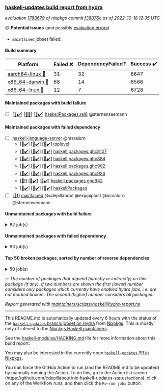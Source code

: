 ### [haskell-updates build report from hydra](https://hydra.nixos.org/jobset/nixpkgs/haskell-updates)
*evaluation [1783679](https://hydra.nixos.org/eval/1783679) of nixpkgs commit [f38076c](https://github.com/NixOS/nixpkgs/commits/f38076c0008c76cb803b7c78f5f7ebcf4eb68d4b) as of 2022-10-18 12:35 UTC*

:yellow_circle: **Potential issues** (and possibly [evaluation errors](https://hydra.nixos.org/jobset/nixpkgs/haskell-updates))
  * `maintained` jobset failed.

#### Build summary

 | Platform | Failed :x: | DependencyFailed :heavy_exclamation_mark: | Success :heavy_check_mark: | 
 | --- | --- | --- | --- | 
 | [aarch64-linux :iphone:](https://hydra.nixos.org/eval/1783679?filter=.aarch64-linux) | 31 | 32 | 6647 | 
 | [x86_64-darwin :apple:](https://hydra.nixos.org/eval/1783679?filter=.x86_64-darwin) | 68 | 14 | 6566 | 
 | [x86_64-linux :penguin:](https://hydra.nixos.org/eval/1783679?filter=.x86_64-linux) | 12 | 7 | 6728 | 
#### Maintained packages with build failure
- [ ] [[:iphone::heavy_check_mark:]](https://hydra.nixos.org/build/195669994) [[:apple::x:]](https://hydra.nixos.org/build/195671224) [[:penguin::heavy_check_mark:]](https://hydra.nixos.org/build/195670030) [haskellPackages.rel8](https://hydra.nixos.org/eval/1783679?filter=haskellPackages.rel8) @sternenseemann
#### Maintained packages with failed dependency
- [ ] [haskell-language-server](https://hydra.nixos.org/eval/1783679?filter=haskell-language-server) @maralorn
  - [[:iphone::heavy_check_mark:]](https://hydra.nixos.org/build/195670415) [[:apple::heavy_check_mark:]](https://hydra.nixos.org/build/195670277) [[:penguin::heavy_check_mark:]](https://hydra.nixos.org/build/195671235) [toplevel](https://hydra.nixos.org/eval/1783679?filter=haskell-language-server)
  - [[:iphone::heavy_check_mark:]](https://hydra.nixos.org/build/195672016) [[:apple::heavy_check_mark:]](https://hydra.nixos.org/build/195671558) [[:penguin::heavy_check_mark:]](https://hydra.nixos.org/build/195669742) [haskell.packages.ghc8107](https://hydra.nixos.org/eval/1783679?filter=haskell.packages.ghc8107.haskell-language-server)
  - [[:iphone::heavy_check_mark:]](https://hydra.nixos.org/build/195671632) [[:apple::heavy_check_mark:]](https://hydra.nixos.org/build/195671829) [[:penguin::heavy_check_mark:]](https://hydra.nixos.org/build/195670725) [haskell.packages.ghc884](https://hydra.nixos.org/eval/1783679?filter=haskell.packages.ghc884.haskell-language-server)
  - [[:iphone::heavy_check_mark:]](https://hydra.nixos.org/build/195668752) [[:apple::heavy_check_mark:]](https://hydra.nixos.org/build/195669773) [[:penguin::heavy_check_mark:]](https://hydra.nixos.org/build/195671325) [haskell.packages.ghc902](https://hydra.nixos.org/eval/1783679?filter=haskell.packages.ghc902.haskell-language-server)
  - [[:iphone::heavy_check_mark:]](https://hydra.nixos.org/build/195671606) [[:apple::heavy_check_mark:]](https://hydra.nixos.org/build/195669533) [[:penguin::heavy_check_mark:]](https://hydra.nixos.org/build/195669191) [haskell.packages.ghc924](https://hydra.nixos.org/eval/1783679?filter=haskell.packages.ghc924.haskell-language-server)
  - [[:iphone::heavy_exclamation_mark:]](https://hydra.nixos.org/build/195668664) [[:apple::heavy_check_mark:]](https://hydra.nixos.org/build/195671042) [[:penguin::heavy_check_mark:]](https://hydra.nixos.org/build/195670536) [haskell.packages.ghc942](https://hydra.nixos.org/eval/1783679?filter=haskell.packages.ghc942.haskell-language-server)
  - [[:iphone::heavy_check_mark:]](https://hydra.nixos.org/build/195671176) [[:apple::heavy_check_mark:]](https://hydra.nixos.org/build/195672006) [[:penguin::heavy_check_mark:]](https://hydra.nixos.org/build/195671740) [haskellPackages](https://hydra.nixos.org/eval/1783679?filter=haskellPackages.haskell-language-server)
- [ ] [[:penguin::heavy_exclamation_mark:]](https://hydra.nixos.org/build/195737372) [maintained](https://hydra.nixos.org/eval/1783679?filter=maintained) @cdepillabout @expipiplus1 @maralorn @sternenseemann
#### Unmaintained packages with build failure
<details><summary>82 job(s) </summary>

- [ ] [[:iphone::x:]](https://hydra.nixos.org/build/194839227) [[:apple::heavy_check_mark:]](https://hydra.nixos.org/build/194843520) [[:penguin::heavy_check_mark:]](https://hydra.nixos.org/build/194842676) [haskellPackages.OrderedBits](https://hydra.nixos.org/eval/1783679?filter=haskellPackages.OrderedBits)  :arrow_heading_up: 5 | 36
- [ ] [[:iphone::x:]](https://hydra.nixos.org/build/194841385) [[:apple::heavy_check_mark:]](https://hydra.nixos.org/build/194839882) [[:penguin::heavy_check_mark:]](https://hydra.nixos.org/build/194836509) [haskellPackages.hw-json-simd](https://hydra.nixos.org/eval/1783679?filter=haskellPackages.hw-json-simd)  :arrow_heading_up: 4 | 8
- [ ] [[:iphone::x:]](https://hydra.nixos.org/build/194839728) [[:apple::heavy_check_mark:]](https://hydra.nixos.org/build/194837107) [[:penguin::heavy_check_mark:]](https://hydra.nixos.org/build/194846912) [haskellPackages.hw-simd](https://hydra.nixos.org/eval/1783679?filter=haskellPackages.hw-simd)  :arrow_heading_up: 4 | 8
- [ ] [[:iphone::x:]](https://hydra.nixos.org/build/195670234) [[:apple::x:]](https://hydra.nixos.org/build/195670888) [[:penguin::x:]](https://hydra.nixos.org/build/195670485) [haskellPackages.country](https://hydra.nixos.org/eval/1783679?filter=haskellPackages.country)  :arrow_heading_up: 2 | 2
- [ ] [[:iphone::x:]](https://hydra.nixos.org/build/194841391) [[:apple::heavy_check_mark:]](https://hydra.nixos.org/build/194846332) [[:penguin::heavy_check_mark:]](https://hydra.nixos.org/build/194844735) [haskellPackages.long-double](https://hydra.nixos.org/eval/1783679?filter=haskellPackages.long-double)  :arrow_heading_up: 2 | 2
- [ ] [[:iphone::x:]](https://hydra.nixos.org/build/195669430) [[:apple::x:]](https://hydra.nixos.org/build/195668856) [[:penguin::x:]](https://hydra.nixos.org/build/195671725) [haskellPackages.om-http](https://hydra.nixos.org/eval/1783679?filter=haskellPackages.om-http)  :arrow_heading_up: 2 | 2
- [ ] [[:iphone::x:]](https://hydra.nixos.org/build/194848276) [[:apple::x:]](https://hydra.nixos.org/build/194848357) [[:penguin::heavy_check_mark:]](https://hydra.nixos.org/build/194846076) [haskellPackages.quic](https://hydra.nixos.org/eval/1783679?filter=haskellPackages.quic)  :arrow_heading_up: 2 | 2
- [ ] [[:iphone::x:]](https://hydra.nixos.org/build/194830647) [[:apple::heavy_check_mark:]](https://hydra.nixos.org/build/194845397) [[:penguin::heavy_check_mark:]](https://hydra.nixos.org/build/194834363) [haskellPackages.freetype2](https://hydra.nixos.org/eval/1783679?filter=haskellPackages.freetype2)  :arrow_heading_up: 1 | 8
- [ ] [[:iphone::x:]](https://hydra.nixos.org/build/195670953) [[:apple::x:]](https://hydra.nixos.org/build/195668700) [[:penguin::x:]](https://hydra.nixos.org/build/195671549) [haskellPackages.union](https://hydra.nixos.org/eval/1783679?filter=haskellPackages.union)  :arrow_heading_up: 1 | 3
- [ ] [[:iphone::x:]](https://hydra.nixos.org/build/194832557) [[:apple::x:]](https://hydra.nixos.org/build/194838170) [[:penguin::heavy_check_mark:]](https://hydra.nixos.org/build/194831937) [haskellPackages.easytensor](https://hydra.nixos.org/eval/1783679?filter=haskellPackages.easytensor)  :arrow_heading_up: 1 | 1
- [ ] [[:iphone::x:]](https://hydra.nixos.org/build/195670741) [[:apple::x:]](https://hydra.nixos.org/build/195671971) [[:penguin::x:]](https://hydra.nixos.org/build/195671843) [haskellPackages.hoauth2-providers](https://hydra.nixos.org/eval/1783679?filter=haskellPackages.hoauth2-providers)  :arrow_heading_up: 1 | 1
- [ ] [[:iphone::x:]](https://hydra.nixos.org/build/194841001) [[:apple::heavy_check_mark:]](https://hydra.nixos.org/build/194832775) [[:penguin::heavy_check_mark:]](https://hydra.nixos.org/build/194833038) [haskellPackages.nlopt-haskell](https://hydra.nixos.org/eval/1783679?filter=haskellPackages.nlopt-haskell)  :arrow_heading_up: 1 | 1
- [ ] [[:iphone::heavy_check_mark:]](https://hydra.nixos.org/build/195669155) [[:apple::x:]](https://hydra.nixos.org/build/195670501) [[:penguin::heavy_check_mark:]](https://hydra.nixos.org/build/195671525) [haskellPackages.om-time](https://hydra.nixos.org/eval/1783679?filter=haskellPackages.om-time)  :arrow_heading_up: 1 | 1
- [ ] [[:iphone::heavy_check_mark:]](https://hydra.nixos.org/build/195423982) [[:apple::x:]](https://hydra.nixos.org/build/194842783) [[:penguin::heavy_check_mark:]](https://hydra.nixos.org/build/195424174) [haskellPackages.openal-ffi](https://hydra.nixos.org/eval/1783679?filter=haskellPackages.openal-ffi)  :arrow_heading_up: 1 | 1
- [ ] [[:iphone::x:]](https://hydra.nixos.org/build/194833709) [[:apple::x:]](https://hydra.nixos.org/build/194846593) [[:penguin::heavy_check_mark:]](https://hydra.nixos.org/build/194833595) [haskellPackages.swisstable](https://hydra.nixos.org/eval/1783679?filter=haskellPackages.swisstable)  :arrow_heading_up: 1 | 1
- [ ] [[:iphone::x:]](https://hydra.nixos.org/build/194828207) [[:apple::heavy_check_mark:]](https://hydra.nixos.org/build/194843221) [[:penguin::heavy_check_mark:]](https://hydra.nixos.org/build/194843230) [haskellPackages.unicode-properties](https://hydra.nixos.org/eval/1783679?filter=haskellPackages.unicode-properties)  :arrow_heading_up: 1 | 1
- [ ] [[:iphone::x:]](https://hydra.nixos.org/build/194828166) [[:apple::heavy_check_mark:]](https://hydra.nixos.org/build/194829489) [[:penguin::heavy_check_mark:]](https://hydra.nixos.org/build/194847144) [haskellPackages.flatparse](https://hydra.nixos.org/eval/1783679?filter=haskellPackages.flatparse)  :arrow_heading_up: 0 | 15
- [ ] [[:iphone::x:]](https://hydra.nixos.org/build/195671794) [[:apple::x:]](https://hydra.nixos.org/build/195671943) [[:penguin::x:]](https://hydra.nixos.org/build/195669917) [haskellPackages.incipit](https://hydra.nixos.org/eval/1783679?filter=haskellPackages.incipit)  :arrow_heading_up: 0 | 11
- [ ] [[:iphone::heavy_check_mark:]](https://hydra.nixos.org/build/195669312) [[:apple::x:]](https://hydra.nixos.org/build/195670252) [[:penguin::heavy_check_mark:]](https://hydra.nixos.org/build/195669392) [haskellPackages.beam-postgres](https://hydra.nixos.org/eval/1783679?filter=haskellPackages.beam-postgres)  :arrow_heading_up: 0 | 5
- [ ] [[:iphone::heavy_check_mark:]](https://hydra.nixos.org/build/194841459) [[:apple::x:]](https://hydra.nixos.org/build/194847585) [[:penguin::heavy_check_mark:]](https://hydra.nixos.org/build/194841798) [haskellPackages.PyF](https://hydra.nixos.org/eval/1783679?filter=haskellPackages.PyF)  :arrow_heading_up: 0 | 4
- [ ] [[:iphone::heavy_check_mark:]](https://hydra.nixos.org/build/194833148) [[:apple::x:]](https://hydra.nixos.org/build/194844474) [[:penguin::heavy_check_mark:]](https://hydra.nixos.org/build/194831253) [haskellPackages.hmidi](https://hydra.nixos.org/eval/1783679?filter=haskellPackages.hmidi)  :arrow_heading_up: 0 | 4
- [ ] [[:iphone::heavy_check_mark:]](https://hydra.nixos.org/build/194835329) [[:apple::x:]](https://hydra.nixos.org/build/194830891) [[:penguin::heavy_check_mark:]](https://hydra.nixos.org/build/194842231) [haskellPackages.posix-socket](https://hydra.nixos.org/eval/1783679?filter=haskellPackages.posix-socket)  :arrow_heading_up: 0 | 2
- [ ] [[:iphone::heavy_check_mark:]](https://hydra.nixos.org/build/195670635) [[:apple::x:]](https://hydra.nixos.org/build/195669995) [[:penguin::heavy_check_mark:]](https://hydra.nixos.org/build/195670644) [haskellPackages.gi-gdkx11](https://hydra.nixos.org/eval/1783679?filter=haskellPackages.gi-gdkx11)  :arrow_heading_up: 0 | 1
- [ ] [[:iphone::heavy_check_mark:]](https://hydra.nixos.org/build/194834280) [[:apple::x:]](https://hydra.nixos.org/build/194841698) [[:penguin::heavy_check_mark:]](https://hydra.nixos.org/build/194844079) [haskellPackages.hamid](https://hydra.nixos.org/eval/1783679?filter=haskellPackages.hamid)  :arrow_heading_up: 0 | 1
- [ ] [[:iphone::heavy_check_mark:]](https://hydra.nixos.org/build/194844491) [[:apple::x:]](https://hydra.nixos.org/build/194842445) [[:penguin::heavy_check_mark:]](https://hydra.nixos.org/build/194842771) [haskellPackages.hmatrix-morpheus](https://hydra.nixos.org/eval/1783679?filter=haskellPackages.hmatrix-morpheus)  :arrow_heading_up: 0 | 1
- [ ] [[:iphone::heavy_check_mark:]](https://hydra.nixos.org/build/194847204) [[:apple::x:]](https://hydra.nixos.org/build/194829996) [[:penguin::heavy_check_mark:]](https://hydra.nixos.org/build/194829930) [haskellPackages.huckleberry](https://hydra.nixos.org/eval/1783679?filter=haskellPackages.huckleberry)  :arrow_heading_up: 0 | 1
- [ ] [[:iphone::x:]](https://hydra.nixos.org/build/194843483) [[:apple::heavy_check_mark:]](https://hydra.nixos.org/build/194828891) [[:penguin::heavy_check_mark:]](https://hydra.nixos.org/build/194846109) [haskellPackages.picosat](https://hydra.nixos.org/eval/1783679?filter=haskellPackages.picosat)  :arrow_heading_up: 0 | 1
- [ ] [[:iphone::heavy_check_mark:]](https://hydra.nixos.org/build/194832541) [[:apple::x:]](https://hydra.nixos.org/build/194845484) [[:penguin::heavy_check_mark:]](https://hydra.nixos.org/build/194830635) [haskellPackages.select](https://hydra.nixos.org/eval/1783679?filter=haskellPackages.select)  :arrow_heading_up: 0 | 1
- [ ] [[:iphone::heavy_check_mark:]](https://hydra.nixos.org/build/194844152) [[:apple::x:]](https://hydra.nixos.org/build/194832427) [[:penguin::heavy_check_mark:]](https://hydra.nixos.org/build/194847862) [haskellPackages.sysinfo](https://hydra.nixos.org/eval/1783679?filter=haskellPackages.sysinfo)  :arrow_heading_up: 0 | 1
- [ ] [[:iphone::heavy_check_mark:]](https://hydra.nixos.org/build/194841478) [[:apple::x:]](https://hydra.nixos.org/build/194844291) [[:penguin::heavy_check_mark:]](https://hydra.nixos.org/build/194847493) [haskellPackages.FractalArt](https://hydra.nixos.org/eval/1783679?filter=haskellPackages.FractalArt) 
- [ ] [[:iphone::x:]](https://hydra.nixos.org/build/194838610) [[:apple::heavy_check_mark:]](https://hydra.nixos.org/build/194838069) [[:penguin::heavy_check_mark:]](https://hydra.nixos.org/build/194845706) [haskellPackages.HsASA](https://hydra.nixos.org/eval/1783679?filter=haskellPackages.HsASA) 
- [ ] [[:iphone::x:]](https://hydra.nixos.org/build/195669911) [[:apple::x:]](https://hydra.nixos.org/build/195669402) [[:penguin::x:]](https://hydra.nixos.org/build/195670795) [haskellPackages.brick-panes](https://hydra.nixos.org/eval/1783679?filter=haskellPackages.brick-panes) 
- [ ] [[:iphone::heavy_check_mark:]](https://hydra.nixos.org/build/195668921) [[:apple::x:]](https://hydra.nixos.org/build/195670847) [[:penguin::heavy_check_mark:]](https://hydra.nixos.org/build/195669438) [haskellPackages.chiphunk](https://hydra.nixos.org/eval/1783679?filter=haskellPackages.chiphunk) 
- [ ] [[:iphone::x:]](https://hydra.nixos.org/build/194837867) [[:apple::heavy_check_mark:]](https://hydra.nixos.org/build/194841432) [[:penguin::heavy_check_mark:]](https://hydra.nixos.org/build/194829160) [haskellPackages.comfort-fftw](https://hydra.nixos.org/eval/1783679?filter=haskellPackages.comfort-fftw) 
- [ ] [[:iphone::heavy_check_mark:]](https://hydra.nixos.org/build/194833118) [[:apple::x:]](https://hydra.nixos.org/build/194843360) [[:penguin::heavy_check_mark:]](https://hydra.nixos.org/build/194837059) [haskellPackages.diskhash](https://hydra.nixos.org/eval/1783679?filter=haskellPackages.diskhash) 
- [ ] [[:iphone::heavy_check_mark:]](https://hydra.nixos.org/build/194836538) [[:apple::x:]](https://hydra.nixos.org/build/194839691) [[:penguin::heavy_check_mark:]](https://hydra.nixos.org/build/194830093) [haskellPackages.epub-tools](https://hydra.nixos.org/eval/1783679?filter=haskellPackages.epub-tools) 
- [ ] [[:iphone::heavy_check_mark:]](https://hydra.nixos.org/build/194840879) [[:apple::x:]](https://hydra.nixos.org/build/194838624) [[:penguin::heavy_check_mark:]](https://hydra.nixos.org/build/194844548) [haskellPackages.fudgets](https://hydra.nixos.org/eval/1783679?filter=haskellPackages.fudgets) 
- [ ] [[:iphone::heavy_check_mark:]](https://hydra.nixos.org/build/194835666) [[:apple::x:]](https://hydra.nixos.org/build/194844077) [[:penguin::heavy_check_mark:]](https://hydra.nixos.org/build/194841174) [haskellPackages.gerrit](https://hydra.nixos.org/eval/1783679?filter=haskellPackages.gerrit) 
- [ ] [[:iphone::heavy_check_mark:]](https://hydra.nixos.org/build/194838116) [[:apple::x:]](https://hydra.nixos.org/build/194842320) [[:penguin::heavy_check_mark:]](https://hydra.nixos.org/build/194830226) [haskellPackages.ghc-gc-hook](https://hydra.nixos.org/eval/1783679?filter=haskellPackages.ghc-gc-hook) 
- [ ] [[:apple::x:]](https://hydra.nixos.org/build/195671954) [haskellPackages.gi-gtkosxapplication](https://hydra.nixos.org/eval/1783679?filter=haskellPackages.gi-gtkosxapplication) 
- [ ] [[:iphone::x:]](https://hydra.nixos.org/build/195424190) [[:penguin::heavy_check_mark:]](https://hydra.nixos.org/build/195424333) [haskellPackages.gnome-keyring](https://hydra.nixos.org/eval/1783679?filter=haskellPackages.gnome-keyring) 
- [ ] [[:apple::x:]](https://hydra.nixos.org/build/195424206) [haskellPackages.gtk-mac-integration](https://hydra.nixos.org/eval/1783679?filter=haskellPackages.gtk-mac-integration) 
- [ ] [[:iphone::heavy_check_mark:]](https://hydra.nixos.org/build/195423985) [[:apple::x:]](https://hydra.nixos.org/build/195423622) [[:penguin::heavy_check_mark:]](https://hydra.nixos.org/build/195424169) [haskellPackages.gtk-traymanager](https://hydra.nixos.org/eval/1783679?filter=haskellPackages.gtk-traymanager) 
- [ ] [[:apple::x:]](https://hydra.nixos.org/build/195423898) [haskellPackages.gtk3-mac-integration](https://hydra.nixos.org/eval/1783679?filter=haskellPackages.gtk3-mac-integration) 
- [ ] [[:iphone::heavy_check_mark:]](https://hydra.nixos.org/build/194840280) [[:apple::x:]](https://hydra.nixos.org/build/194846523) [[:penguin::heavy_check_mark:]](https://hydra.nixos.org/build/194832823) [haskellPackages.hid](https://hydra.nixos.org/eval/1783679?filter=haskellPackages.hid) 
- [ ] [[:iphone::heavy_check_mark:]](https://hydra.nixos.org/build/194838049) [[:apple::x:]](https://hydra.nixos.org/build/194844957) [[:penguin::heavy_check_mark:]](https://hydra.nixos.org/build/194833950) [haskellPackages.highlight](https://hydra.nixos.org/eval/1783679?filter=haskellPackages.highlight) 
- [ ] [[:iphone::x:]](https://hydra.nixos.org/build/195671653) [[:apple::x:]](https://hydra.nixos.org/build/195671509) [[:penguin::x:]](https://hydra.nixos.org/build/195668793) [haskellPackages.hslua-list](https://hydra.nixos.org/eval/1783679?filter=haskellPackages.hslua-list) 
- [ ] [[:iphone::heavy_check_mark:]](https://hydra.nixos.org/build/194842405) [[:apple::x:]](https://hydra.nixos.org/build/194845606) [[:penguin::heavy_check_mark:]](https://hydra.nixos.org/build/194838384) [haskellPackages.hsshellscript](https://hydra.nixos.org/eval/1783679?filter=haskellPackages.hsshellscript) 
- [ ] [[:iphone::heavy_check_mark:]](https://hydra.nixos.org/build/194845382) [[:apple::x:]](https://hydra.nixos.org/build/194838169) [[:penguin::heavy_check_mark:]](https://hydra.nixos.org/build/194845563) [haskellPackages.hssourceinfo](https://hydra.nixos.org/eval/1783679?filter=haskellPackages.hssourceinfo) 
- [ ] [[:iphone::x:]](https://hydra.nixos.org/build/195668469) [[:apple::x:]](https://hydra.nixos.org/build/195668477) [[:penguin::x:]](https://hydra.nixos.org/build/195668485) [haskellPackages.hxmppc](https://hydra.nixos.org/eval/1783679?filter=haskellPackages.hxmppc) 
- [ ] [[:iphone::heavy_check_mark:]](https://hydra.nixos.org/build/194831787) [[:apple::x:]](https://hydra.nixos.org/build/194837241) [[:penguin::heavy_check_mark:]](https://hydra.nixos.org/build/194843471) [haskellPackages.interprocess](https://hydra.nixos.org/eval/1783679?filter=haskellPackages.interprocess) 
- [ ] [[:iphone::heavy_check_mark:]](https://hydra.nixos.org/build/195423954) [[:apple::x:]](https://hydra.nixos.org/build/195424070) [[:penguin::heavy_check_mark:]](https://hydra.nixos.org/build/195423697) [haskellPackages.intricacy](https://hydra.nixos.org/eval/1783679?filter=haskellPackages.intricacy) 
- [ ] [[:iphone::heavy_check_mark:]](https://hydra.nixos.org/build/194829915) [[:apple::x:]](https://hydra.nixos.org/build/194834097) [[:penguin::heavy_check_mark:]](https://hydra.nixos.org/build/194832616) [haskellPackages.ipcvar](https://hydra.nixos.org/eval/1783679?filter=haskellPackages.ipcvar) 
- [ ] [[:iphone::x:]](https://hydra.nixos.org/build/195670695) [[:apple::heavy_check_mark:]](https://hydra.nixos.org/build/195670181) [[:penguin::heavy_check_mark:]](https://hydra.nixos.org/build/195669050) [haskellPackages.jammittools](https://hydra.nixos.org/eval/1783679?filter=haskellPackages.jammittools) 
- [ ] [[:apple::x:]](https://hydra.nixos.org/build/194836266) [haskellPackages.kqueue](https://hydra.nixos.org/eval/1783679?filter=haskellPackages.kqueue) 
- [ ] [[:iphone::heavy_check_mark:]](https://hydra.nixos.org/build/194839785) [[:apple::x:]](https://hydra.nixos.org/build/194845406) [[:penguin::heavy_check_mark:]](https://hydra.nixos.org/build/194831239) [haskellPackages.linux-framebuffer](https://hydra.nixos.org/eval/1783679?filter=haskellPackages.linux-framebuffer) 
- [ ] [[:iphone::heavy_check_mark:]](https://hydra.nixos.org/build/195669322) [[:apple::x:]](https://hydra.nixos.org/build/195671749) [[:penguin::heavy_check_mark:]](https://hydra.nixos.org/build/195669805) [haskellPackages.mediawiki2latex](https://hydra.nixos.org/eval/1783679?filter=haskellPackages.mediawiki2latex) 
- [ ] [[:iphone::heavy_check_mark:]](https://hydra.nixos.org/build/194839625) [[:apple::x:]](https://hydra.nixos.org/build/194834056) [[:penguin::heavy_check_mark:]](https://hydra.nixos.org/build/194830399) [haskellPackages.memfd](https://hydra.nixos.org/eval/1783679?filter=haskellPackages.memfd) 
- [ ] [[:iphone::heavy_check_mark:]](https://hydra.nixos.org/build/194838708) [[:apple::x:]](https://hydra.nixos.org/build/194834147) [[:penguin::heavy_check_mark:]](https://hydra.nixos.org/build/194832300) [haskellPackages.mercury-api](https://hydra.nixos.org/eval/1783679?filter=haskellPackages.mercury-api) 
- [ ] [[:iphone::x:]](https://hydra.nixos.org/build/195668671) [[:apple::x:]](https://hydra.nixos.org/build/195672013) [[:penguin::x:]](https://hydra.nixos.org/build/195671915) [haskellPackages.named-binary-tag](https://hydra.nixos.org/eval/1783679?filter=haskellPackages.named-binary-tag) 
- [ ] [[:iphone::heavy_check_mark:]](https://hydra.nixos.org/build/194845897) [[:apple::x:]](https://hydra.nixos.org/build/194845247) [[:penguin::heavy_check_mark:]](https://hydra.nixos.org/build/194831133) [haskellPackages.nano-cryptr](https://hydra.nixos.org/eval/1783679?filter=haskellPackages.nano-cryptr) 
- [ ] [[:iphone::heavy_check_mark:]](https://hydra.nixos.org/build/195671605) [[:apple::x:]](https://hydra.nixos.org/build/195710265) [[:penguin::heavy_check_mark:]](https://hydra.nixos.org/build/195710250) [haskellPackages.nix-serve-ng](https://hydra.nixos.org/eval/1783679?filter=haskellPackages.nix-serve-ng) 
- [ ] [[:iphone::heavy_check_mark:]](https://hydra.nixos.org/build/195669235) [[:apple::x:]](https://hydra.nixos.org/build/195669980) [[:penguin::heavy_check_mark:]](https://hydra.nixos.org/build/195668692) [haskellPackages.persistent-pagination](https://hydra.nixos.org/eval/1783679?filter=haskellPackages.persistent-pagination) 
- [ ] [[:iphone::heavy_check_mark:]](https://hydra.nixos.org/build/194832725) [[:apple::x:]](https://hydra.nixos.org/build/194847813) [[:penguin::heavy_check_mark:]](https://hydra.nixos.org/build/194832691) [haskellPackages.phatsort](https://hydra.nixos.org/eval/1783679?filter=haskellPackages.phatsort) 
- [ ] [[:iphone::heavy_check_mark:]](https://hydra.nixos.org/build/194842617) [[:apple::x:]](https://hydra.nixos.org/build/194839656) [[:penguin::heavy_check_mark:]](https://hydra.nixos.org/build/194846875) [haskellPackages.ping-wrapper](https://hydra.nixos.org/eval/1783679?filter=haskellPackages.ping-wrapper) 
- [ ] [[:iphone::heavy_check_mark:]](https://hydra.nixos.org/build/194842643) [[:apple::x:]](https://hydra.nixos.org/build/194830264) [[:penguin::heavy_check_mark:]](https://hydra.nixos.org/build/194836394) [haskellPackages.posix-timer](https://hydra.nixos.org/eval/1783679?filter=haskellPackages.posix-timer) 
- [ ] [[:iphone::heavy_check_mark:]](https://hydra.nixos.org/build/195671374) [[:apple::x:]](https://hydra.nixos.org/build/195669167) [[:penguin::heavy_check_mark:]](https://hydra.nixos.org/build/195671316) [haskellPackages.powerqueue-distributed](https://hydra.nixos.org/eval/1783679?filter=haskellPackages.powerqueue-distributed) 
- [ ] [[:iphone::heavy_check_mark:]](https://hydra.nixos.org/build/194840371) [[:apple::x:]](https://hydra.nixos.org/build/194839496) [[:penguin::heavy_check_mark:]](https://hydra.nixos.org/build/194831652) [haskellPackages.procex](https://hydra.nixos.org/eval/1783679?filter=haskellPackages.procex) 
- [ ] [[:iphone::heavy_check_mark:]](https://hydra.nixos.org/build/194831962) [[:apple::x:]](https://hydra.nixos.org/build/194842724) [[:penguin::heavy_check_mark:]](https://hydra.nixos.org/build/194835307) [haskellPackages.pthread](https://hydra.nixos.org/eval/1783679?filter=haskellPackages.pthread) 
- [ ] [[:iphone::x:]](https://hydra.nixos.org/build/195669349) [[:apple::x:]](https://hydra.nixos.org/build/195669607) [[:penguin::x:]](https://hydra.nixos.org/build/195669866) [haskellPackages.quickcheck-lockstep](https://hydra.nixos.org/eval/1783679?filter=haskellPackages.quickcheck-lockstep) 
- [ ] [[:iphone::x:]](https://hydra.nixos.org/build/194840172) [[:apple::heavy_check_mark:]](https://hydra.nixos.org/build/194842754) [[:penguin::heavy_check_mark:]](https://hydra.nixos.org/build/194838352) [haskellPackages.risc386](https://hydra.nixos.org/eval/1783679?filter=haskellPackages.risc386) 
- [ ] [[:iphone::heavy_check_mark:]](https://hydra.nixos.org/build/195423983) [[:apple::x:]](https://hydra.nixos.org/build/194848209) [[:penguin::heavy_check_mark:]](https://hydra.nixos.org/build/195424238) [haskellPackages.sfml-audio](https://hydra.nixos.org/eval/1783679?filter=haskellPackages.sfml-audio) 
- [ ] [[:iphone::heavy_check_mark:]](https://hydra.nixos.org/build/194845306) [[:apple::x:]](https://hydra.nixos.org/build/194848005) [[:penguin::heavy_check_mark:]](https://hydra.nixos.org/build/194847926) [haskellPackages.skews](https://hydra.nixos.org/eval/1783679?filter=haskellPackages.skews) 
- [ ] [[:iphone::x:]](https://hydra.nixos.org/build/195671057) [[:apple::x:]](https://hydra.nixos.org/build/195668813) [[:penguin::heavy_check_mark:]](https://hydra.nixos.org/build/195670225) [haskellPackages.slugify](https://hydra.nixos.org/eval/1783679?filter=haskellPackages.slugify) 
- [ ] [[:iphone::x:]](https://hydra.nixos.org/build/195669424) [[:apple::x:]](https://hydra.nixos.org/build/195669879) [[:penguin::x:]](https://hydra.nixos.org/build/195669656) [haskellPackages.swarm](https://hydra.nixos.org/eval/1783679?filter=haskellPackages.swarm) 
- [ ] [[:iphone::heavy_check_mark:]](https://hydra.nixos.org/build/194833832) [[:apple::x:]](https://hydra.nixos.org/build/194837451) [[:penguin::heavy_check_mark:]](https://hydra.nixos.org/build/194833890) [haskellPackages.tailfile-hinotify](https://hydra.nixos.org/eval/1783679?filter=haskellPackages.tailfile-hinotify) 
- [ ] [[:iphone::x:]](https://hydra.nixos.org/build/195671330) [[:apple::x:]](https://hydra.nixos.org/build/195669408) [[:penguin::x:]](https://hydra.nixos.org/build/195669355) [haskellPackages.test-lib](https://hydra.nixos.org/eval/1783679?filter=haskellPackages.test-lib) 
- [ ] [[:iphone::x:]](https://hydra.nixos.org/build/194828616) [[:apple::heavy_check_mark:]](https://hydra.nixos.org/build/194833085) [[:penguin::heavy_check_mark:]](https://hydra.nixos.org/build/194844046) [haskellPackages.wiringPi](https://hydra.nixos.org/eval/1783679?filter=haskellPackages.wiringPi) 
- [ ] [[:iphone::heavy_check_mark:]](https://hydra.nixos.org/build/194832579) [[:apple::x:]](https://hydra.nixos.org/build/194841095) [[:penguin::heavy_check_mark:]](https://hydra.nixos.org/build/194833053) [haskellPackages.xmonad-utils](https://hydra.nixos.org/eval/1783679?filter=haskellPackages.xmonad-utils) 
- [ ] [[:iphone::heavy_check_mark:]](https://hydra.nixos.org/build/194841252) [[:apple::x:]](https://hydra.nixos.org/build/194841295) [[:penguin::heavy_check_mark:]](https://hydra.nixos.org/build/194837266) [haskellPackages.yoga](https://hydra.nixos.org/eval/1783679?filter=haskellPackages.yoga) 
- [ ] [[:iphone::heavy_check_mark:]](https://hydra.nixos.org/build/194834242) [[:apple::x:]](https://hydra.nixos.org/build/194827994) [[:penguin::heavy_check_mark:]](https://hydra.nixos.org/build/194845139) [haskellPackages.zot](https://hydra.nixos.org/eval/1783679?filter=haskellPackages.zot) 
- [ ] [[:iphone::heavy_check_mark:]](https://hydra.nixos.org/build/194845229) [[:apple::x:]](https://hydra.nixos.org/build/194828574) [[:penguin::heavy_check_mark:]](https://hydra.nixos.org/build/194846992) [haskellPackages.zxcvbn-c](https://hydra.nixos.org/eval/1783679?filter=haskellPackages.zxcvbn-c) 
</details>

#### Unmaintained packages with failed dependency
<details><summary>63 job(s) </summary>

- [ ] [ghc-lib-parser-ex](https://hydra.nixos.org/eval/1783679?filter=ghc-lib-parser-ex)  :arrow_heading_up: 17 | 38
  - [[:iphone::heavy_check_mark:]](https://hydra.nixos.org/build/194834337) [[:apple::heavy_check_mark:]](https://hydra.nixos.org/build/194843027) [[:penguin::heavy_check_mark:]](https://hydra.nixos.org/build/194839839) [haskell.packages.ghc8107](https://hydra.nixos.org/eval/1783679?filter=haskell.packages.ghc8107.ghc-lib-parser-ex)
  - [[:iphone::heavy_exclamation_mark:]](https://hydra.nixos.org/build/194847882) [[:apple::heavy_check_mark:]](https://hydra.nixos.org/build/194835466) [[:penguin::heavy_check_mark:]](https://hydra.nixos.org/build/194836557) [haskell.packages.ghc884](https://hydra.nixos.org/eval/1783679?filter=haskell.packages.ghc884.ghc-lib-parser-ex)
  - [[:iphone::heavy_check_mark:]](https://hydra.nixos.org/build/194844562) [[:apple::heavy_check_mark:]](https://hydra.nixos.org/build/194838672) [[:penguin::heavy_check_mark:]](https://hydra.nixos.org/build/194843489) [haskell.packages.ghc902](https://hydra.nixos.org/eval/1783679?filter=haskell.packages.ghc902.ghc-lib-parser-ex)
  - [[:iphone::heavy_check_mark:]](https://hydra.nixos.org/build/194838792) [[:apple::heavy_check_mark:]](https://hydra.nixos.org/build/194838841) [[:penguin::heavy_check_mark:]](https://hydra.nixos.org/build/194835580) [haskell.packages.ghc924](https://hydra.nixos.org/eval/1783679?filter=haskell.packages.ghc924.ghc-lib-parser-ex)
  - [[:iphone::heavy_check_mark:]](https://hydra.nixos.org/build/194833468) [[:apple::heavy_check_mark:]](https://hydra.nixos.org/build/194836640) [[:penguin::heavy_check_mark:]](https://hydra.nixos.org/build/194837129) [haskell.packages.ghc942](https://hydra.nixos.org/eval/1783679?filter=haskell.packages.ghc942.ghc-lib-parser-ex)
  - [[:iphone::heavy_check_mark:]](https://hydra.nixos.org/build/194847105) [[:apple::heavy_check_mark:]](https://hydra.nixos.org/build/194843661) [[:penguin::heavy_check_mark:]](https://hydra.nixos.org/build/194837595) [haskellPackages](https://hydra.nixos.org/eval/1783679?filter=haskellPackages.ghc-lib-parser-ex)
- [ ] [[:iphone::heavy_exclamation_mark:]](https://hydra.nixos.org/build/194835493) [[:apple::heavy_check_mark:]](https://hydra.nixos.org/build/194829777) [[:penguin::heavy_check_mark:]](https://hydra.nixos.org/build/194834790) [haskellPackages.PrimitiveArray](https://hydra.nixos.org/eval/1783679?filter=haskellPackages.PrimitiveArray)  :arrow_heading_up: 4 | 35
- [ ] [hpack](https://hydra.nixos.org/eval/1783679?filter=hpack)  :arrow_heading_up: 4 | 14
  - [[:iphone::heavy_check_mark:]](https://hydra.nixos.org/build/195670088) [[:apple::heavy_check_mark:]](https://hydra.nixos.org/build/195671923) [[:penguin::heavy_check_mark:]](https://hydra.nixos.org/build/195670474) [toplevel](https://hydra.nixos.org/eval/1783679?filter=hpack)
  - [[:iphone::heavy_check_mark:]](https://hydra.nixos.org/build/195670556) [[:apple::heavy_check_mark:]](https://hydra.nixos.org/build/195670517) [[:penguin::heavy_check_mark:]](https://hydra.nixos.org/build/195669268) [haskell.packages.ghc8107](https://hydra.nixos.org/eval/1783679?filter=haskell.packages.ghc8107.hpack)
  - [[:iphone::heavy_check_mark:]](https://hydra.nixos.org/build/195671656) [[:apple::heavy_check_mark:]](https://hydra.nixos.org/build/195669935) [[:penguin::heavy_check_mark:]](https://hydra.nixos.org/build/195669589) [haskell.packages.ghc884](https://hydra.nixos.org/eval/1783679?filter=haskell.packages.ghc884.hpack)
  - [[:iphone::heavy_check_mark:]](https://hydra.nixos.org/build/195670297) [[:apple::heavy_check_mark:]](https://hydra.nixos.org/build/195671149) [[:penguin::heavy_check_mark:]](https://hydra.nixos.org/build/195669600) [haskell.packages.ghc902](https://hydra.nixos.org/eval/1783679?filter=haskell.packages.ghc902.hpack)
  - [[:iphone::heavy_check_mark:]](https://hydra.nixos.org/build/195671939) [[:apple::heavy_check_mark:]](https://hydra.nixos.org/build/195670158) [[:penguin::heavy_check_mark:]](https://hydra.nixos.org/build/195670959) [haskell.packages.ghc924](https://hydra.nixos.org/eval/1783679?filter=haskell.packages.ghc924.hpack)
  - [[:iphone::heavy_exclamation_mark:]](https://hydra.nixos.org/build/195669131) [[:apple::heavy_check_mark:]](https://hydra.nixos.org/build/195671722) [[:penguin::heavy_check_mark:]](https://hydra.nixos.org/build/195668891) [haskell.packages.ghc942](https://hydra.nixos.org/eval/1783679?filter=haskell.packages.ghc942.hpack)
  - [[:iphone::heavy_check_mark:]](https://hydra.nixos.org/build/195672022) [[:apple::heavy_check_mark:]](https://hydra.nixos.org/build/195669297) [[:penguin::heavy_check_mark:]](https://hydra.nixos.org/build/195671638) [haskellPackages](https://hydra.nixos.org/eval/1783679?filter=haskellPackages.hpack)
- [ ] [[:iphone::heavy_exclamation_mark:]](https://hydra.nixos.org/build/194830933) [[:apple::heavy_check_mark:]](https://hydra.nixos.org/build/194833003) [[:penguin::heavy_check_mark:]](https://hydra.nixos.org/build/194845208) [haskellPackages.BiobaseTypes](https://hydra.nixos.org/eval/1783679?filter=haskellPackages.BiobaseTypes)  :arrow_heading_up: 3 | 21
- [ ] [[:iphone::heavy_exclamation_mark:]](https://hydra.nixos.org/build/194834823) [[:apple::heavy_check_mark:]](https://hydra.nixos.org/build/194838245) [[:penguin::heavy_check_mark:]](https://hydra.nixos.org/build/194834094) [haskellPackages.hw-json-standard-cursor](https://hydra.nixos.org/eval/1783679?filter=haskellPackages.hw-json-standard-cursor)  :arrow_heading_up: 2 | 6
- [ ] [[:iphone::heavy_exclamation_mark:]](https://hydra.nixos.org/build/194848036) [[:apple::heavy_check_mark:]](https://hydra.nixos.org/build/194838989) [[:penguin::heavy_check_mark:]](https://hydra.nixos.org/build/194840770) [haskellPackages.hw-json-simple-cursor](https://hydra.nixos.org/eval/1783679?filter=haskellPackages.hw-json-simple-cursor)  :arrow_heading_up: 2 | 4
- [ ] [[:iphone::heavy_exclamation_mark:]](https://hydra.nixos.org/build/194829219) [[:apple::heavy_check_mark:]](https://hydra.nixos.org/build/194829103) [[:penguin::heavy_check_mark:]](https://hydra.nixos.org/build/194832178) [haskellPackages.BiobaseENA](https://hydra.nixos.org/eval/1783679?filter=haskellPackages.BiobaseENA)  :arrow_heading_up: 1 | 18
- [ ] [hoogle](https://hydra.nixos.org/eval/1783679?filter=hoogle)  :arrow_heading_up: 1 | 3
  - [[:iphone::heavy_check_mark:]](https://hydra.nixos.org/build/195668697) [[:apple::heavy_check_mark:]](https://hydra.nixos.org/build/195669769) [[:penguin::heavy_check_mark:]](https://hydra.nixos.org/build/195669561) [haskell.packages.ghc8107](https://hydra.nixos.org/eval/1783679?filter=haskell.packages.ghc8107.hoogle)
  - [[:iphone::heavy_check_mark:]](https://hydra.nixos.org/build/195670777) [[:apple::heavy_check_mark:]](https://hydra.nixos.org/build/195668797) [[:penguin::heavy_check_mark:]](https://hydra.nixos.org/build/195670532) [haskell.packages.ghc884](https://hydra.nixos.org/eval/1783679?filter=haskell.packages.ghc884.hoogle)
  - [[:iphone::heavy_check_mark:]](https://hydra.nixos.org/build/195671822) [[:apple::heavy_check_mark:]](https://hydra.nixos.org/build/195671317) [[:penguin::heavy_check_mark:]](https://hydra.nixos.org/build/195669513) [haskell.packages.ghc902](https://hydra.nixos.org/eval/1783679?filter=haskell.packages.ghc902.hoogle)
  - [[:iphone::heavy_check_mark:]](https://hydra.nixos.org/build/195671949) [[:apple::heavy_check_mark:]](https://hydra.nixos.org/build/195670248) [[:penguin::heavy_check_mark:]](https://hydra.nixos.org/build/195668622) [haskell.packages.ghc924](https://hydra.nixos.org/eval/1783679?filter=haskell.packages.ghc924.hoogle)
  - [[:iphone::heavy_exclamation_mark:]](https://hydra.nixos.org/build/195671978) [[:apple::heavy_check_mark:]](https://hydra.nixos.org/build/195669150) [[:penguin::heavy_check_mark:]](https://hydra.nixos.org/build/195671962) [haskell.packages.ghc942](https://hydra.nixos.org/eval/1783679?filter=haskell.packages.ghc942.hoogle)
  - [[:iphone::heavy_check_mark:]](https://hydra.nixos.org/build/195670593) [[:apple::heavy_check_mark:]](https://hydra.nixos.org/build/195669654) [[:penguin::heavy_check_mark:]](https://hydra.nixos.org/build/195671873) [haskellPackages](https://hydra.nixos.org/eval/1783679?filter=haskellPackages.hoogle)
- [ ] [[:iphone::heavy_exclamation_mark:]](https://hydra.nixos.org/build/194846185) [[:apple::heavy_check_mark:]](https://hydra.nixos.org/build/194834240) [[:penguin::heavy_check_mark:]](https://hydra.nixos.org/build/194833215) [haskellPackages.hw-json](https://hydra.nixos.org/eval/1783679?filter=haskellPackages.hw-json)  :arrow_heading_up: 1 | 3
- [ ] [[:iphone::heavy_exclamation_mark:]](https://hydra.nixos.org/build/195669872) [[:apple::heavy_exclamation_mark:]](https://hydra.nixos.org/build/195669366) [[:penguin::heavy_exclamation_mark:]](https://hydra.nixos.org/build/195670425) [haskellPackages.bcp47](https://hydra.nixos.org/eval/1783679?filter=haskellPackages.bcp47)  :arrow_heading_up: 1 | 1
- [ ] [[:iphone::heavy_exclamation_mark:]](https://hydra.nixos.org/build/195668807) [[:apple::heavy_exclamation_mark:]](https://hydra.nixos.org/build/195670465) [[:penguin::heavy_check_mark:]](https://hydra.nixos.org/build/195671150) [haskellPackages.http3](https://hydra.nixos.org/eval/1783679?filter=haskellPackages.http3)  :arrow_heading_up: 1 | 1
- [ ] [[:iphone::heavy_exclamation_mark:]](https://hydra.nixos.org/build/195671125) [[:apple::heavy_exclamation_mark:]](https://hydra.nixos.org/build/195669876) [[:penguin::heavy_exclamation_mark:]](https://hydra.nixos.org/build/195671693) [haskellPackages.om-kubernetes](https://hydra.nixos.org/eval/1783679?filter=haskellPackages.om-kubernetes)  :arrow_heading_up: 1 | 1
- [ ] [[:iphone::heavy_check_mark:]](https://hydra.nixos.org/build/194846688) [[:apple::heavy_exclamation_mark:]](https://hydra.nixos.org/build/194832384) [[:penguin::heavy_check_mark:]](https://hydra.nixos.org/build/194840182) [haskellPackages.wss-client](https://hydra.nixos.org/eval/1783679?filter=haskellPackages.wss-client)  :arrow_heading_up: 1 | 1
- [ ] [[:iphone::heavy_exclamation_mark:]](https://hydra.nixos.org/build/194835631) [[:apple::heavy_check_mark:]](https://hydra.nixos.org/build/194847627) [[:penguin::heavy_check_mark:]](https://hydra.nixos.org/build/194834994) [haskellPackages.BiobaseXNA](https://hydra.nixos.org/eval/1783679?filter=haskellPackages.BiobaseXNA)  :arrow_heading_up: 0 | 17
- [ ] [[:iphone::heavy_exclamation_mark:]](https://hydra.nixos.org/build/194839299) [[:apple::heavy_check_mark:]](https://hydra.nixos.org/build/194834534) [[:penguin::heavy_check_mark:]](https://hydra.nixos.org/build/194846987) [haskellPackages.BiobaseFasta](https://hydra.nixos.org/eval/1783679?filter=haskellPackages.BiobaseFasta)  :arrow_heading_up: 0 | 3
- [ ] [[:iphone::heavy_exclamation_mark:]](https://hydra.nixos.org/build/194840219) [[:apple::heavy_check_mark:]](https://hydra.nixos.org/build/194844594) [[:penguin::heavy_check_mark:]](https://hydra.nixos.org/build/194837669) [haskellPackages.hw-dsv](https://hydra.nixos.org/eval/1783679?filter=haskellPackages.hw-dsv)  :arrow_heading_up: 0 | 3
- [ ] [[:iphone::heavy_exclamation_mark:]](https://hydra.nixos.org/build/194828661) [[:apple::heavy_check_mark:]](https://hydra.nixos.org/build/194841634) [[:penguin::heavy_check_mark:]](https://hydra.nixos.org/build/194837061) [haskellPackages.hw-json-lens](https://hydra.nixos.org/eval/1783679?filter=haskellPackages.hw-json-lens)  :arrow_heading_up: 0 | 1
- [ ] [[:apple::heavy_exclamation_mark:]](https://hydra.nixos.org/build/195669187) [[:penguin::heavy_exclamation_mark:]](https://hydra.nixos.org/build/195670196) [haskellPackages.verifiable-expressions](https://hydra.nixos.org/eval/1783679?filter=haskellPackages.verifiable-expressions)  :arrow_heading_up: 0 | 1
- [ ] [[:iphone::heavy_exclamation_mark:]](https://hydra.nixos.org/build/195424312) [[:apple::heavy_check_mark:]](https://hydra.nixos.org/build/194837846) [[:penguin::heavy_check_mark:]](https://hydra.nixos.org/build/195424015) [haskellPackages.align-audio](https://hydra.nixos.org/eval/1783679?filter=haskellPackages.align-audio) 
- [ ] [[:iphone::heavy_exclamation_mark:]](https://hydra.nixos.org/build/195671449) [[:apple::heavy_exclamation_mark:]](https://hydra.nixos.org/build/195670193) [[:penguin::heavy_exclamation_mark:]](https://hydra.nixos.org/build/195671797) [haskellPackages.bcp47-orphans](https://hydra.nixos.org/eval/1783679?filter=haskellPackages.bcp47-orphans) 
- [ ] [bootGhcjs](https://hydra.nixos.org/eval/1783679?filter=bootGhcjs) 
  - [[:iphone::heavy_check_mark:]](https://hydra.nixos.org/build/195670384) [[:apple::heavy_exclamation_mark:]](https://hydra.nixos.org/build/195670548) [[:penguin::heavy_check_mark:]](https://hydra.nixos.org/build/195668790) [haskell.compiler.ghcjs](https://hydra.nixos.org/eval/1783679?filter=haskell.compiler.ghcjs.bootGhcjs)
  - [[:iphone::heavy_check_mark:]](https://hydra.nixos.org/build/195670217) [[:apple::heavy_exclamation_mark:]](https://hydra.nixos.org/build/195670542) [[:penguin::heavy_check_mark:]](https://hydra.nixos.org/build/195670602) [haskell.compiler.ghcjs810](https://hydra.nixos.org/eval/1783679?filter=haskell.compiler.ghcjs810.bootGhcjs)
- [ ] [cabal2nix-unstable](https://hydra.nixos.org/eval/1783679?filter=cabal2nix-unstable) 
  - [[:iphone::heavy_check_mark:]](https://hydra.nixos.org/build/195668834) [[:apple::heavy_check_mark:]](https://hydra.nixos.org/build/195710248) [[:penguin::heavy_check_mark:]](https://hydra.nixos.org/build/195710243) [haskell.packages.ghc8107](https://hydra.nixos.org/eval/1783679?filter=haskell.packages.ghc8107.cabal2nix-unstable)
  - [[:iphone::heavy_check_mark:]](https://hydra.nixos.org/build/195671275) [[:apple::heavy_check_mark:]](https://hydra.nixos.org/build/195710255) [[:penguin::heavy_check_mark:]](https://hydra.nixos.org/build/195710278) [haskell.packages.ghc884](https://hydra.nixos.org/eval/1783679?filter=haskell.packages.ghc884.cabal2nix-unstable)
  - [[:iphone::heavy_check_mark:]](https://hydra.nixos.org/build/195670137) [[:apple::heavy_check_mark:]](https://hydra.nixos.org/build/195710256) [[:penguin::heavy_check_mark:]](https://hydra.nixos.org/build/195710286) [haskell.packages.ghc902](https://hydra.nixos.org/eval/1783679?filter=haskell.packages.ghc902.cabal2nix-unstable)
  - [[:iphone::heavy_check_mark:]](https://hydra.nixos.org/build/195669755) [[:apple::heavy_check_mark:]](https://hydra.nixos.org/build/195710242) [[:penguin::heavy_check_mark:]](https://hydra.nixos.org/build/195710274) [haskell.packages.ghc924](https://hydra.nixos.org/eval/1783679?filter=haskell.packages.ghc924.cabal2nix-unstable)
  - [[:iphone::heavy_exclamation_mark:]](https://hydra.nixos.org/build/195670195) [[:apple::heavy_check_mark:]](https://hydra.nixos.org/build/195710233) [[:penguin::heavy_check_mark:]](https://hydra.nixos.org/build/195710261) [haskell.packages.ghc942](https://hydra.nixos.org/eval/1783679?filter=haskell.packages.ghc942.cabal2nix-unstable)
  - [[:iphone::heavy_check_mark:]](https://hydra.nixos.org/build/195670400) [[:apple::heavy_check_mark:]](https://hydra.nixos.org/build/195710257) [[:penguin::heavy_check_mark:]](https://hydra.nixos.org/build/195710280) [haskellPackages](https://hydra.nixos.org/eval/1783679?filter=haskellPackages.cabal2nix-unstable)
- [ ] [[:iphone::heavy_exclamation_mark:]](https://hydra.nixos.org/build/194829345) [[:apple::heavy_exclamation_mark:]](https://hydra.nixos.org/build/194832815) [[:penguin::heavy_check_mark:]](https://hydra.nixos.org/build/194834422) [haskellPackages.easytensor-vulkan](https://hydra.nixos.org/eval/1783679?filter=haskellPackages.easytensor-vulkan) 
- [ ] [[:iphone::heavy_exclamation_mark:]](https://hydra.nixos.org/build/195423869) [[:apple::heavy_check_mark:]](https://hydra.nixos.org/build/195424181) [[:penguin::heavy_check_mark:]](https://hydra.nixos.org/build/195423881) [haskellPackages.harfbuzz-pure](https://hydra.nixos.org/eval/1783679?filter=haskellPackages.harfbuzz-pure) 
- [ ] [[:iphone::heavy_exclamation_mark:]](https://hydra.nixos.org/build/194828100) [[:apple::heavy_check_mark:]](https://hydra.nixos.org/build/194843032) [[:penguin::heavy_check_mark:]](https://hydra.nixos.org/build/194840782) [haskellPackages.hmatrix-nlopt](https://hydra.nixos.org/eval/1783679?filter=haskellPackages.hmatrix-nlopt) 
- [ ] [[:iphone::heavy_exclamation_mark:]](https://hydra.nixos.org/build/195669044) [[:apple::heavy_exclamation_mark:]](https://hydra.nixos.org/build/195668928) [[:penguin::heavy_exclamation_mark:]](https://hydra.nixos.org/build/195671068) [haskellPackages.hoauth2-providers-tutorial](https://hydra.nixos.org/eval/1783679?filter=haskellPackages.hoauth2-providers-tutorial) 
- [ ] [[:iphone::heavy_exclamation_mark:]](https://hydra.nixos.org/build/194843851) [[:apple::heavy_exclamation_mark:]](https://hydra.nixos.org/build/194836070) [[:penguin::heavy_check_mark:]](https://hydra.nixos.org/build/194836392) [haskellPackages.hs-swisstable-hashtables-class](https://hydra.nixos.org/eval/1783679?filter=haskellPackages.hs-swisstable-hashtables-class) 
- [ ] [[:iphone::heavy_exclamation_mark:]](https://hydra.nixos.org/build/194832905) [[:apple::heavy_check_mark:]](https://hydra.nixos.org/build/194836256) [[:penguin::heavy_check_mark:]](https://hydra.nixos.org/build/194830453) [haskellPackages.hw-simd-cli](https://hydra.nixos.org/eval/1783679?filter=haskellPackages.hw-simd-cli) 
- [ ] [[:iphone::heavy_exclamation_mark:]](https://hydra.nixos.org/build/195672024) [[:apple::heavy_exclamation_mark:]](https://hydra.nixos.org/build/195669633) [[:penguin::heavy_exclamation_mark:]](https://hydra.nixos.org/build/195671532) [haskellPackages.mywork](https://hydra.nixos.org/eval/1783679?filter=haskellPackages.mywork) 
- [ ] [[:iphone::heavy_check_mark:]](https://hydra.nixos.org/build/194841807) [[:apple::heavy_exclamation_mark:]](https://hydra.nixos.org/build/194835120) [[:penguin::heavy_check_mark:]](https://hydra.nixos.org/build/194844193) [haskellPackages.network-messagepack-rpc-websocket](https://hydra.nixos.org/eval/1783679?filter=haskellPackages.network-messagepack-rpc-websocket) 
- [ ] [[:iphone::heavy_exclamation_mark:]](https://hydra.nixos.org/build/194836196) [[:apple::heavy_check_mark:]](https://hydra.nixos.org/build/194843084) [[:penguin::heavy_check_mark:]](https://hydra.nixos.org/build/194847669) [haskellPackages.rounded](https://hydra.nixos.org/eval/1783679?filter=haskellPackages.rounded) 
- [ ] [[:iphone::heavy_exclamation_mark:]](https://hydra.nixos.org/build/194835341) [[:apple::heavy_check_mark:]](https://hydra.nixos.org/build/194845192) [[:penguin::heavy_check_mark:]](https://hydra.nixos.org/build/194840372) [haskellPackages.rounded-hw](https://hydra.nixos.org/eval/1783679?filter=haskellPackages.rounded-hw) 
- [ ] [[:iphone::heavy_exclamation_mark:]](https://hydra.nixos.org/build/195424073) [[:apple::heavy_check_mark:]](https://hydra.nixos.org/build/194841376) [[:penguin::heavy_check_mark:]](https://hydra.nixos.org/build/195423854) [haskellPackages.sound-collage](https://hydra.nixos.org/eval/1783679?filter=haskellPackages.sound-collage) 
- [ ] [[:iphone::heavy_exclamation_mark:]](https://hydra.nixos.org/build/194828373) [[:apple::heavy_check_mark:]](https://hydra.nixos.org/build/194847189) [[:penguin::heavy_check_mark:]](https://hydra.nixos.org/build/194840050) [haskellPackages.unicode-names](https://hydra.nixos.org/eval/1783679?filter=haskellPackages.unicode-names) 
- [ ] [[:iphone::heavy_exclamation_mark:]](https://hydra.nixos.org/build/195668641) [[:apple::heavy_exclamation_mark:]](https://hydra.nixos.org/build/195669456) [[:penguin::heavy_check_mark:]](https://hydra.nixos.org/build/195670335) [haskellPackages.warp-quic](https://hydra.nixos.org/eval/1783679?filter=haskellPackages.warp-quic) 
- [ ] [[:iphone::heavy_check_mark:]](https://hydra.nixos.org/build/194837472) [[:apple::heavy_exclamation_mark:]](https://hydra.nixos.org/build/194844187) [[:penguin::heavy_check_mark:]](https://hydra.nixos.org/build/194832192) [haskellPackages.xbattbar](https://hydra.nixos.org/eval/1783679?filter=haskellPackages.xbattbar) 
</details>

#### Top 50 broken packages, sorted by number of reverse dependencies
<details><summary>50 job(s) </summary>

[amazonka-core](https://packdeps.haskellers.com/reverse/amazonka-core) :arrow_heading_up: 185  
[gogol-core](https://packdeps.haskellers.com/reverse/gogol-core) :arrow_heading_up: 184  
[haskell98](https://packdeps.haskellers.com/reverse/haskell98) :arrow_heading_up: 153  
[enumerator](https://packdeps.haskellers.com/reverse/enumerator) :arrow_heading_up: 56  
[util](https://packdeps.haskellers.com/reverse/util) :arrow_heading_up: 49  
[derive](https://packdeps.haskellers.com/reverse/derive) :arrow_heading_up: 48  
[amazonka](https://packdeps.haskellers.com/reverse/amazonka) :arrow_heading_up: 43  
[accelerate](https://packdeps.haskellers.com/reverse/accelerate) :arrow_heading_up: 42  
[parseargs](https://packdeps.haskellers.com/reverse/parseargs) :arrow_heading_up: 42  
[MonadCatchIO-transformers](https://packdeps.haskellers.com/reverse/MonadCatchIO-transformers) :arrow_heading_up: 41  
[data-lens](https://packdeps.haskellers.com/reverse/data-lens) :arrow_heading_up: 33  
[rank1dynamic](https://packdeps.haskellers.com/reverse/rank1dynamic) :arrow_heading_up: 33  
[distributed-static](https://packdeps.haskellers.com/reverse/distributed-static) :arrow_heading_up: 31  
[language-ecmascript](https://packdeps.haskellers.com/reverse/language-ecmascript) :arrow_heading_up: 31  
[distributed-process](https://packdeps.haskellers.com/reverse/distributed-process) :arrow_heading_up: 30  
[iteratee](https://packdeps.haskellers.com/reverse/iteratee) :arrow_heading_up: 29  
[jmacro](https://packdeps.haskellers.com/reverse/jmacro) :arrow_heading_up: 29  
[mmsyn3](https://packdeps.haskellers.com/reverse/mmsyn3) :arrow_heading_up: 28  
[autodocodec-yaml](https://packdeps.haskellers.com/reverse/autodocodec-yaml) :arrow_heading_up: 27  
[crypto-numbers](https://packdeps.haskellers.com/reverse/crypto-numbers) :arrow_heading_up: 25  
[either-unwrap](https://packdeps.haskellers.com/reverse/either-unwrap) :arrow_heading_up: 25  
[sydtest](https://packdeps.haskellers.com/reverse/sydtest) :arrow_heading_up: 24  
[crypto-pubkey](https://packdeps.haskellers.com/reverse/crypto-pubkey) :arrow_heading_up: 22  
[haskelldb](https://packdeps.haskellers.com/reverse/haskelldb) :arrow_heading_up: 22  
[wxdirect](https://packdeps.haskellers.com/reverse/wxdirect) :arrow_heading_up: 22  
[alg](https://packdeps.haskellers.com/reverse/alg) :arrow_heading_up: 21  
[amazonka-s3](https://packdeps.haskellers.com/reverse/amazonka-s3) :arrow_heading_up: 21  
[mmsyn2](https://packdeps.haskellers.com/reverse/mmsyn2) :arrow_heading_up: 21  
[wxc](https://packdeps.haskellers.com/reverse/wxc) :arrow_heading_up: 21  
[biocore](https://packdeps.haskellers.com/reverse/biocore) :arrow_heading_up: 20  
[wxcore](https://packdeps.haskellers.com/reverse/wxcore) :arrow_heading_up: 20  
[attoparsec-enumerator](https://packdeps.haskellers.com/reverse/attoparsec-enumerator) :arrow_heading_up: 19  
[bytestring-show](https://packdeps.haskellers.com/reverse/bytestring-show) :arrow_heading_up: 19  
[fay](https://packdeps.haskellers.com/reverse/fay) :arrow_heading_up: 19  
[wx](https://packdeps.haskellers.com/reverse/wx) :arrow_heading_up: 19  
[asn1-data](https://packdeps.haskellers.com/reverse/asn1-data) :arrow_heading_up: 18  
[dbus-core](https://packdeps.haskellers.com/reverse/dbus-core) :arrow_heading_up: 18  
[gtksourceview2](https://packdeps.haskellers.com/reverse/gtksourceview2) :arrow_heading_up: 18  
[ukrainian-phonetics-basic](https://packdeps.haskellers.com/reverse/ukrainian-phonetics-basic) :arrow_heading_up: 18  
[HGamer3D-Data](https://packdeps.haskellers.com/reverse/HGamer3D-Data) :arrow_heading_up: 17  
[certificate](https://packdeps.haskellers.com/reverse/certificate) :arrow_heading_up: 17  
[dbus-client](https://packdeps.haskellers.com/reverse/dbus-client) :arrow_heading_up: 17  
[gconf](https://packdeps.haskellers.com/reverse/gconf) :arrow_heading_up: 17  
[gtk-serialized-event](https://packdeps.haskellers.com/reverse/gtk-serialized-event) :arrow_heading_up: 17  
[cuda](https://packdeps.haskellers.com/reverse/cuda) :arrow_heading_up: 16  
[happstack-jmacro](https://packdeps.haskellers.com/reverse/happstack-jmacro) :arrow_heading_up: 16  
[manatee-core](https://packdeps.haskellers.com/reverse/manatee-core) :arrow_heading_up: 16  
[monads-fd](https://packdeps.haskellers.com/reverse/monads-fd) :arrow_heading_up: 16  
[tls-extra](https://packdeps.haskellers.com/reverse/tls-extra) :arrow_heading_up: 16  
[ADPfusion](https://packdeps.haskellers.com/reverse/ADPfusion) :arrow_heading_up: 15  
</details>


*:arrow_heading_up:: The number of packages that depend (directly or indirectly) on this package (if any). If two numbers are shown the first (lower) number considers only packages which currently have enabled hydra jobs, i.e. are not marked broken. The second (higher) number considers all packages.*

*Report generated with [maintainers/scripts/haskell/hydra-report.hs](https://github.com/NixOS/nixpkgs/blob/haskell-updates/maintainers/scripts/haskell/hydra-report.sh)*


----------------------------------------------------------------------

This README.md is automatically updated every 6 hours with the status of the
[`haskell-updates` branch/jobset on Hydra](https://hydra.nixos.org/jobset/nixpkgs/haskell-updates)
from [Nixpkgs](https://github.com/NixOS/nixpkgs).  This is mostly only of
interest to the [Nixpkgs Haskell maintainers](https://github.com/orgs/NixOS/teams/haskell).

See the
[haskell-modules/HACKING.md](https://github.com/NixOS/nixpkgs/blob/haskell-updates/pkgs/development/haskell-modules/HACKING.md)
file for more information about this build report.

You may also be interested in the currently open
[`haskell-updates` PR in Nixpkgs](https://github.com/nixos/nixpkgs/pulls?q=is%3Apr+is%3Aopen+head%3Ahaskell-updates).

You can force the GitHub Action to run (and the README.md to be updated) by
manually running the Action.  To do this, go to the Action list screen
(https://github.com/cdepillabout/nix-haskell-updates-status/actions),
click on any of the Workflow runs, and then click the `Re-run jobs` button.
